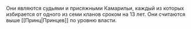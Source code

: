 Они являются судьями и присяжными Камарильи, каждый из которых избирается от одного из семи кланов сроком на 13 лет. Они считаются выше [[Принц|Принцев]] по уровню власти.